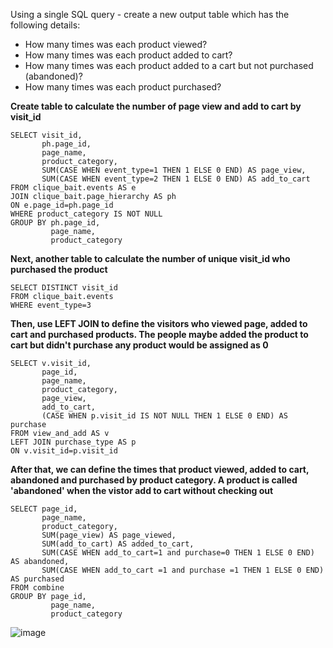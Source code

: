 Using a single SQL query - create a new output table which has the following details:

- How many times was each product viewed?
- How many times was each product added to cart?
- How many times was each product added to a cart but not purchased (abandoned)?
- How many times was each product purchased?

__Create table to calculate the number of page view and add to cart by visit_id__
```
SELECT visit_id,
       ph.page_id, 
       page_name, 
       product_category, 
       SUM(CASE WHEN event_type=1 THEN 1 ELSE 0 END) AS page_view, 
       SUM(CASE WHEN event_type=2 THEN 1 ELSE 0 END) AS add_to_cart
FROM clique_bait.events AS e
JOIN clique_bait.page_hierarchy AS ph
ON e.page_id=ph.page_id
WHERE product_category IS NOT NULL
GROUP BY ph.page_id, 
         page_name, 
         product_category
```
__Next, another table to calculate the number of unique visit_id who purchased the product__
```
SELECT DISTINCT visit_id 
FROM clique_bait.events 
WHERE event_type=3
```
__Then, use LEFT JOIN to define the visitors who viewed page, added to cart and purchased products. The people maybe added the product to cart but didn't purchase any product would be assigned as 0__
```
SELECT v.visit_id, 
       page_id, 
       page_name, 
       product_category, 
       page_view, 
       add_to_cart, 
       (CASE WHEN p.visit_id IS NOT NULL THEN 1 ELSE 0 END) AS purchase
FROM view_and_add AS v
LEFT JOIN purchase_type AS p
ON v.visit_id=p.visit_id
```
__After that, we can define the times that product viewed, added to cart, abandoned and purchased by product category. A product is called 'abandoned' when the vistor add to cart without checking out__ 
```
SELECT page_id, 
       page_name, 
       product_category, 
       SUM(page_view) AS page_viewed, 
       SUM(add_to_cart) AS added_to_cart, 
       SUM(CASE WHEN add_to_cart=1 and purchase=0 THEN 1 ELSE 0 END) AS abandoned, 
       SUM(CASE WHEN add_to_cart =1 and purchase =1 THEN 1 ELSE 0 END) AS purchased
FROM combine
GROUP BY page_id, 
         page_name, 
         product_category

```
![image](https://user-images.githubusercontent.com/89729029/136769226-1b530a98-3434-475f-bdf6-b54991043c41.png)


